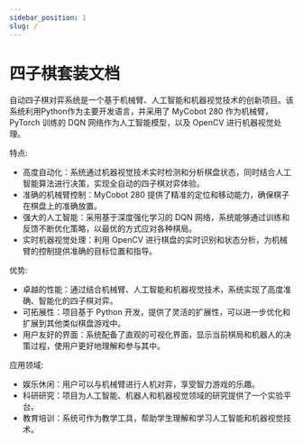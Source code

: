 ```yaml
---
sidebar_position: 1
slug: /
---
```


# 四子棋套装文档

自动四子棋对弈系统是一个基于机械臂、人工智能和机器视觉技术的创新项目。该系统利用Python作为主要开发语言，并采用了 MyCobot 280 作为机械臂，PyTorch 训练的 DQN 网络作为人工智能模型，以及 OpenCV 进行机器视觉处理。

特点:

- 高度自动化：系统通过机器视觉技术实时检测和分析棋盘状态，同时结合人工智能算法进行决策，实现全自动的四子棋对弈体验。
- 准确的机械臂控制：MyCobot 280 提供了精准的定位和移动能力，确保棋子在棋盘上的准确放置。
- 强大的人工智能：采用基于深度强化学习的 DQN 网络，系统能够通过训练和反馈不断优化策略，以最优的方式应对各种棋局。
- 实时机器视觉处理：利用 OpenCV 进行棋盘的实时识别和状态分析，为机械臂的控制提供准确的目标位置和指导。

优势:

- 卓越的性能：通过结合机械臂、人工智能和机器视觉技术，系统实现了高度准确、智能化的四子棋对弈。
- 可拓展性：项目基于 Python 开发，提供了灵活的扩展性，可以进一步优化和扩展到其他类似棋盘游戏中。
- 用户友好的界面：系统配备了直观的可视化界面，显示当前棋局和机器人的决策过程，使用户更好地理解和参与其中。

应用领域:

- 娱乐休闲：用户可以与机械臂进行人机对弈，享受智力游戏的乐趣。
- 科研研究：项目为人工智能、机器人和机器视觉领域的研究提供了一个实验平台。
- 教育培训：系统可作为教学工具，帮助学生理解和学习人工智能和机器视觉技术。
